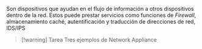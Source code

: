 Son dispositivos que ayudan en el flujo de información a otros dispositivos dentro de la red. Estos puede prestar servicios como funciones de *Firewall*, almacenamiento caché, autentificación y traducción de direcciones de red, IDS/IPS

> [!warning] Tarea
>  Tres ejemplos de Network Appliance